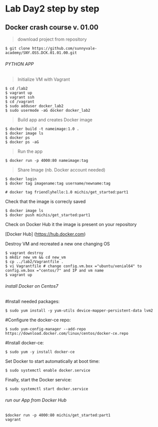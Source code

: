 # Lab Day2 step by step
## Docker crash course v. 01.00

>download project from repository

`$ git clone https://github.com/sunnyvale-academy/SNY.OSS.DCK.01.01.00.git`

###### PYTHON APP

>Initialize VM with Vagrant

```
$ cd /lab2
$ vagrant up
$ vagrant ssh
$ cd /vagrant
$ sudo adduser docker_lab2
$ sudo usermode -aG docker docker_lab2
```

> Build app and creates Docker image

```
$ docker build -t nameimage:1.0 .
$ docker image ls
$ docker ps
$ docker ps -aG
```

> Run the app

`$ docker run -p 4000:80 nameimage:tag`

> Share Image (nb. Docker account needed)

```
$ docker login
$ docker tag imagename:tag username/newname:tag

# docker tag friendlyhello:1.0 michis/get_started:part1
```
Check that the image is correcly saved

```
$ docker image ls
$ docker push michis/get_started:part1
```

Check on Docker Hub it the image is present on your repository

[Docker Hub] (https://hub.docker.com)

Destroy VM and recreated a new one changing OS

```
$ vagrant destroy
$ mkdir new_vm && cd new_vm
$ cp ../lab2/Vagrantfile .
$ vi Vagrantfile # change config.vm.box ="ubuntu/xenial64" to config.vm.box ="centos/7" and IP and vm name
$ vagrant up
```
###### install Docker on Centos7

#Install needed packages:

`$ sudo yum install -y yum-utils device-mapper-persistent-data lvm2`

#Configure the docker-ce repo:

`$ sudo yum-config-manager --add-repo https://download.docker.com/linux/centos/docker-ce.repo`

#Install docker-ce:

`$ sudo yum -y install docker-ce`

Set Docker to start automatically at boot time:

`$ sudo systemctl enable docker.service`

Finally, start the Docker service:

`$ sudo systemctl start docker.service`

###### run our App from Docker Hub

```
$docker run -p 4000:80 michis/get_started:part1
vagrant 
```





